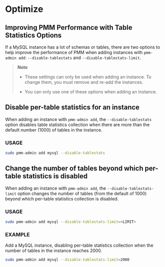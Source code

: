 # Optimize

## Improving PMM Performance with Table Statistics Options

If a MySQL instance has a lot of schemas or tables, there are two options to help improve the performance of PMM when adding instances with `pmm-admin add`: `--disable-tablestats` and `--disable-tablestats-limit`.

> **Note**
>
> - These settings can only be used when adding an instance. To change them, you must remove and re-add the instances.
>
> - You can only use one of these options when adding an instance.

## Disable per-table statistics for an instance

When adding an instance with `pmm-admin add`, the `--disable-tablestats` option disables table statistics collection when there are more than the default number (1000) of tables in the instance.

### USAGE

```sh
sudo pmm-admin add mysql --disable-tablestats
```

## Change the number of tables beyond which per-table statistics is disabled

When adding an instance with `pmm-admin add`, the `--disable-tablestats-limit` option changes the number of tables (from the default of 1000) beyond which per-table statistics collection is disabled.

### USAGE

```sh
sudo pmm-admin add mysql --disable-tablestats-limit=<LIMIT>
```

### EXAMPLE

Add a MySQL instance, disabling per-table statistics collection when the number of tables in the instance reaches 2000.

```sh
sudo pmm-admin add mysql --disable-tablestats-limit=2000
```
